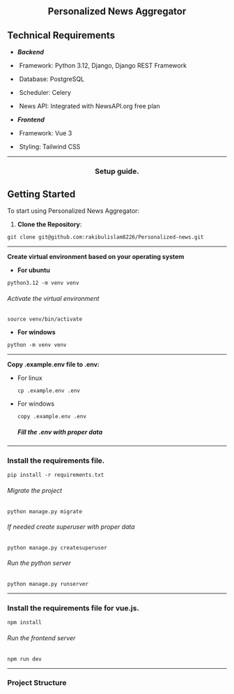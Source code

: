 <div align="center">
  <h2>Personalized News Aggregator</h2>
</div>


## Technical Requirements
 * ***Backend***
 * ​ Framework: Python 3.12, Django, Django REST Framework​
 * ​ Database: PostgreSQL​ 
 * ​ Scheduler: Celery
 * ​ News API: Integrated with NewsAPI.org free plan 

 * ***​Frontend***
  * ​ Framework: Vue 3​
  * ​ Styling: Tailwind CSS
---

<div align="center">
  <h3>Setup guide.</h3>
</div>

## Getting Started

To start using Personalized News Aggregator:

1. **Clone the Repository**:
 ```shell
git clone git@github.com:rakibulislam8226/Personalized-news.git
  ```

---
**Create virtual environment based on your operating system**
 * **For ubuntu**
 ```shell
python3.12 -m venv venv
  ```

  ###### Activate the virtual environment
 ```shell
source venv/bin/activate
  ```
 * **For windows**
 ```shell
python -m venv venv
  ```

---
**Copy .example.env file to .env:**

  * For linux
    ```shell
    cp .example.env .env
    ```
  * For windows
    ```shell
    copy .example.env .env
    ```
    ##### Fill the .env with proper data

---
### Install the requirements file.
```
pip install -r requirements.txt
```

  ###### Migrate the project
 ```shell
python manage.py migrate
  ```
  ###### If needed create superuser with proper data
  ```
  python manage.py createsuperuser
  ```
  ###### Run the python server
 ```shell
python manage.py runserver
  ```
---
### Install the requirements file for vue.js.
```
npm install
```
  ###### Run the frontend server
 ```shell
npm run dev
  ```
---

### Project Structure
